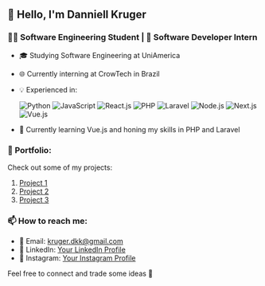 ## 👋 Hello, I'm Danniell Kruger

### 👨‍💻 Software Engineering Student | 💼 Software Developer Intern

- 🎓 Studying Software Engineering at UniAmerica
- 🌐 Currently interning at CrowTech in Brazil
- 💡 Experienced in:

  ![Python](https://progress-bar.dev/70/?title=Python)
  ![JavaScript](https://progress-bar.dev/80/?title=JavaScript)
  ![React.js](https://progress-bar.dev/60/?title=React.js)
  ![PHP](https://progress-bar.dev/70/?title=PHP)
  ![Laravel](https://progress-bar.dev/65/?title=Laravel)
  ![Node.js](https://progress-bar.dev/60/?title=Node.js)
  ![Next.js](https://progress-bar.dev/50/?title=Next.js)
  ![Vue.js](https://progress-bar.dev/30/?title=Vue.js)

- 🌱 Currently learning Vue.js and honing my skills in PHP and Laravel

### 🚀 Portfolio:

Check out some of my projects:

1. [Project 1](https://github.com/yourusername/project1)
2. [Project 2](https://github.com/yourusername/project2)
3. [Project 3](https://github.com/yourusername/project3)

### 📫 How to reach me:

- 📧 Email: kruger.dkk@gmail.com
- 🔗 LinkedIn: [Your LinkedIn Profile](https://www.linkedin.com/in/yourusername/)
- 📸 Instagram: [Your Instagram Profile](https://www.instagram.com/yourusername/)

Feel free to connect and trade some ideas 🚀
